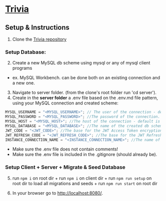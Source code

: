 # [Trivia](https://silken-avatar-312712.ey.r.appspot.com)

## Setup & Instructions

1. Clone the [Trivia repository](https://github.com/DGorgula/trivia)

### Setup Database:

2. Create a new MySQL db scheme using mysql or any of mysql client programs

- ex. MySQL Workbench. can be done both on an existing connection and a new one.

3. Navigate to server folder. (from the clone's root folder run 'cd server').
4. Create in the <b>server folder</b> a .env file based on the .env.md file pattern, using your MySQL connection and created scheme:

```javascript
MYSQL_USERNAME = "<MYSQL_USERNAME>"; // The user of the connection - default is 'root'.
MYSQL_PASSWORD = "<MYSQL_PASSWORD>"; //The password of the connection.
MYSQL_HOST = "<MYSQL_HOST>"; //The host of the connection - default is 'localhost' or '127.0.0.1'.
MYSQL_DATABASE = "<MYSQL_DATABASE>"; //The name of the created db scheme.
JWT_CODE = "<JWT_CODE>"; //The base for the JWT Access Token encryption. Should not be empty.
JWT_REFRESH_CODE = "<JWT_REFRESH_CODE>"; //The base for the JWT Refresh Token encryption. Should not be empty.
INSTANCE_CONNECTION_NAME = "<INSTANCE_CONNECTION_NAME>"; //The name of the instance connection if you are wish to upload it to google cloud.
```

- Make sure the .env file does not contain comments!
- Make sure the .env file is included in the .gitignore (should already be).

### Setup Client + Server + Migrate & Seed Database

5. run `npm i` on root dir + run `npm i` on client dir + run `npm run setup` on root dir to load all migrations and seeds + run `npm run start` on root dir

6. In your browser go to [http://localhost:8080/](http://localhost:8080).
